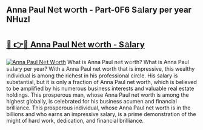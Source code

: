 ## Anna Paul N𝚎t w𝚘rth - Part-0F6 S𝚊lary per year NHuzl

# <h2><a href="http://gc4b34u.nevu.top/?p=Anna+Paul">🔗 👉🔴 Anna Paul N𝚎t w𝚘rth - S𝚊lary</a></h2>

[![Anna Paul N𝚎t W𝚘rth](https://i.imgur.com/Oavwk0R.jpeg)](http://gc4b34u.nevu.top/?p=Anna+Paul)
What is Anna Paul n𝚎t w𝚘rth? What is Anna Paul s𝚊lary per year?
With a Anna Paul net worth that is impressive, this wealthy individual is among the richest in his professional circle. His salary is substantial, but it is only a fraction of Anna Paul net worth, which is believed to be amplified by his numerous business interests and valuable real estate holdings. This prosperous man, whose Anna Paul net worth is among the highest globally, is celebrated for his business acumen and financial brilliance. This prosperous individual, whose Anna Paul net worth is in the billions and who earns an impressive salary, is a prime demonstration of the might of hard work, dedication, and financial brilliance.
